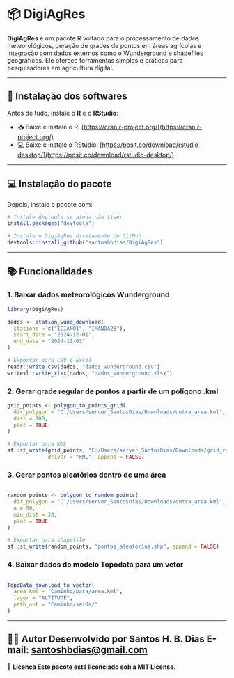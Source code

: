 # 📦 DigiAgRes

**DigiAgRes** é um pacote R voltado para o processamento de dados meteorológicos, geração de grades de pontos em áreas agrícolas e integração com dados externos como o Wunderground e shapefiles geográficos. Ele oferece ferramentas simples e práticas para pesquisadores em agricultura digital.

----

## 🚀 Instalação dos softwares
Antes de tudo, instale o **R** e o **RStudio**:
- 📥 Baixe e instale o R: [https://cran.r-project.org/](https://cran.r-project.org/)
- 💻 Baixe e instale o RStudio: [https://posit.co/download/rstudio-desktop/](https://posit.co/download/rstudio-desktop/)

----

## 💻 Instalação do pacote
Depois, instale o pacote com:
```r
# Instale devtools se ainda não tiver
install.packages("devtools")

# Instale o DigiAgRes diretamente do GitHub
devtools::install_github("santoshbdias/DigiAgRes")
```

---

## 📚 Funcionalidades
### 1. Baixar dados meteorológicos Wunderground
```r
library(DigiAgRes)

dados <- station_wund_download(
  stations = c("ICIANO1", "IMANDA28"),
  start_date = "2024-12-01",
  end_date = "2024-12-03"
)

# Exportar para CSV e Excel
readr::write_csv(dados, "dados_wunderground.csv")
writexl::write_xlsx(dados, "dados_wunderground.xlsx")
```
### 2. Gerar grade regular de pontos a partir de um polígono .kml
```r
grid_points <- polygon_to_points_grid(
  dir_polygon = "C:/Users/server_SantosDias/Downloads/outra_area.kml",
  dist = 100,
  plot = TRUE
)

# Exportar para KML
sf::st_write(grid_points, "C:/Users/server_SantosDias/Downloads/grid_regular_pontos.kml",
             driver = "KML", append = FALSE)
```
### 3. Gerar pontos aleatórios dentro de uma área
```r

random_points <- polygon_to_random_points(
  dir_polygon = "C:/Users/server_SantosDias/Downloads/outra_area.kml",
  n = 50,
  min_dist = 30,
  plot = TRUE
)

# Exportar para shapefile
sf::st_write(random_points, "pontos_aleatorios.shp", append = FALSE)
```
### 4. Baixar dados do modelo Topodata para um vetor
```r

TopoData_download_to_vector(
  area_kml = "Caminho/para/area.kml",
  layer = "ALTITUDE",
  path_out = "Caminho/saida/"
)
```
---

👨‍💻 Autor
Desenvolvido por Santos H. B. Dias<b>
E-mail: santoshbdias@gmail.com
---

📄 Licença
Este pacote está licenciado sob a MIT License.


